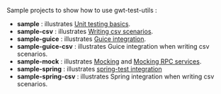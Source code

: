 Sample projects to show how to use gwt-test-utils :

* **sample** : illustrates [Unit testing basics](https://github.com/gwt-test-utils/gwt-test-utils/wiki/Unit-testing-basics).
* **sample-csv** : illustrates [Writing csv scenarios](https://github.com/gwt-test-utils/gwt-test-utils/wiki/Writing-csv-scenarios).
* **sample-guice** : illustrates [Guice integration](https://github.com/gwt-test-utils/gwt-test-utils/wiki/Integration-with-Guice).
* **sample-guice-csv** : illustrates Guice integration when writing csv scenarios.
* **sample-mock** : illustrates [Mocking](https://github.com/gwt-test-utils/gwt-test-utils/wiki/Mocking) and [Mocking RPC services](https://github.com/gwt-test-utils/gwt-test-utils/wiki/Mocking-RPC-services).
* **sample-spring** : illustrates [spring-test integration](https://github.com/gwt-test-utils/gwt-test-utils/wiki/Integration-with-Spring)
* **sample-spring-csv** : illustrates Spring integration when writing csv scenarios.